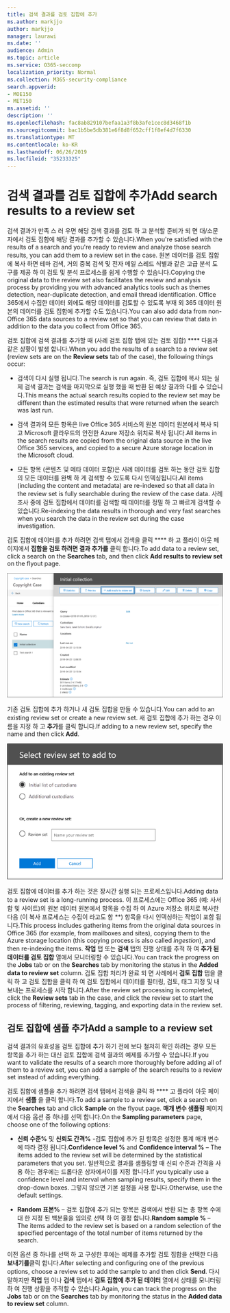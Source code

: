 ```yaml
---
title: 검색 결과를 검토 집합에 추가
ms.author: markjjo
author: markjjo
manager: laurawi
ms.date: ''
audience: Admin
ms.topic: article
ms.service: O365-seccomp
localization_priority: Normal
ms.collection: M365-security-compliance
search.appverid:
- MOE150
- MET150
ms.assetid: ''
description: ''
ms.openlocfilehash: fac8ab829107befaa1a3f8b3afe1cec8d3468f1b
ms.sourcegitcommit: bac1b5be5db381e6f8d8f652cff1f8ef4d7f6330
ms.translationtype: MT
ms.contentlocale: ko-KR
ms.lasthandoff: 06/26/2019
ms.locfileid: "35233325"
---
```

# <a name="add-search-results-to-a-review-set"></a><span data-ttu-id="5c9ab-102">검색 결과를 검토 집합에 추가</span><span class="sxs-lookup"><span data-stu-id="5c9ab-102">Add search results to a review set</span></span>

<span data-ttu-id="5c9ab-103">검색 결과가 만족 스 러 우면 해당 검색 결과를 검토 하 고 분석할 준비가 되 면 대/소문자에서 검토 집합에 해당 결과를 추가할 수 있습니다.</span><span class="sxs-lookup"><span data-stu-id="5c9ab-103">When you're satisfied with the results of a search and you're ready to review and analyze those search results, you can add them to a review set in the case.</span></span> <span data-ttu-id="5c9ab-104">원본 데이터를 검토 집합에 복사 하면 테마 검색, 거의 중복 검색 및 전자 메일 스레드 식별과 같은 고급 분석 도구를 제공 하 여 검토 및 분석 프로세스를 쉽게 수행할 수 있습니다.</span><span class="sxs-lookup"><span data-stu-id="5c9ab-104">Copying the original data to the review set also facilitates the review and analysis process by providing you with advanced analytics tools such as themes detection, near-duplicate detection, and email thread identification.</span></span> <span data-ttu-id="5c9ab-105">Office 365에서 수집한 데이터 외에도 해당 데이터를 검토할 수 있도록 부재 외 365 데이터 원본의 데이터를 검토 집합에 추가할 수도 있습니다.</span><span class="sxs-lookup"><span data-stu-id="5c9ab-105">You can also add data from non-Office 365 data sources to a review set so that you can review that data in addition to the data you collect from Office 365.</span></span>

<span data-ttu-id="5c9ab-106">검토 집합에 검색 결과를 추가할 때 (사례 검토 집합 탭에 있는 검토 집합) \*\*\*\* 다음과 같은 상황이 발생 합니다.</span><span class="sxs-lookup"><span data-stu-id="5c9ab-106">When you add the results of a search to a review set (review sets are on the **Review sets** tab of the case), the following things occur:</span></span>

- <span data-ttu-id="5c9ab-107">검색이 다시 실행 됩니다.</span><span class="sxs-lookup"><span data-stu-id="5c9ab-107">The search is run again.</span></span> <span data-ttu-id="5c9ab-108">즉, 검토 집합에 복사 되는 실제 검색 결과는 검색을 마지막으로 실행 했을 때 반환 된 예상 결과와 다를 수 있습니다.</span><span class="sxs-lookup"><span data-stu-id="5c9ab-108">This means the actual search results copied to the review set may be different than the estimated results that were returned when the search was last run.</span></span>

- <span data-ttu-id="5c9ab-109">검색 결과의 모든 항목은 live Office 365 서비스의 원본 데이터 원본에서 복사 되 고 Microsoft 클라우드의 안전한 Azure 저장소 위치로 복사 됩니다.</span><span class="sxs-lookup"><span data-stu-id="5c9ab-109">All items in the search results are copied from the original data source in the live Office 365 services, and copied to a secure Azure storage location in the Microsoft cloud.</span></span>

- <span data-ttu-id="5c9ab-110">모든 항목 (콘텐츠 및 메타 데이터 포함)은 사례 데이터를 검토 하는 동안 검토 집합의 모든 데이터를 완벽 하 게 검색할 수 있도록 다시 인덱싱됩니다.</span><span class="sxs-lookup"><span data-stu-id="5c9ab-110">All items (including the content and metadata) are re-indexed so that all data in the review set is fully searchable during the review of the case data.</span></span> <span data-ttu-id="5c9ab-111">사례 조사 중에 검토 집합에서 데이터를 검색할 때 데이터를 정밀 하 고 빠르게 검색할 수 있습니다.</span><span class="sxs-lookup"><span data-stu-id="5c9ab-111">Re-indexing the data results in thorough and very fast searches when you search the data in the review set during the case investigation.</span></span>

<span data-ttu-id="5c9ab-112">검토 집합에 데이터를 추가 하려면 검색 탭에서 검색을 클릭 \*\*\*\* 하 고 플라이 아웃 페이지에서 **집합을 검토 하려면 결과 추가를** 클릭 합니다.</span><span class="sxs-lookup"><span data-stu-id="5c9ab-112">To add data to a review set, click a search on the **Searches** tab, and then click **Add results to review set** on the flyout page.</span></span>

![검토 집합에 데이터 추가](../media/c1b4fc00-7a15-4587-b9b0-ce594bb02e4d.png)

<span data-ttu-id="5c9ab-114">기존 검토 집합에 추가 하거나 새 검토 집합을 만들 수 있습니다.</span><span class="sxs-lookup"><span data-stu-id="5c9ab-114">You can add to an existing review set or create a new review set.</span></span>  <span data-ttu-id="5c9ab-115">새 검토 집합에 추가 하는 경우 이름을 지정 하 고 **추가**를 클릭 합니다.</span><span class="sxs-lookup"><span data-stu-id="5c9ab-115">If adding to a new review set, specify the name and then click **Add**.</span></span>

![검토 집합 선택](../media/e8c6ab51-da8d-4c39-9b21-26bfdf453fb9.png)

<span data-ttu-id="5c9ab-117">검토 집합에 데이터를 추가 하는 것은 장시간 실행 되는 프로세스입니다.</span><span class="sxs-lookup"><span data-stu-id="5c9ab-117">Adding data to a review set is a long-running process.</span></span> <span data-ttu-id="5c9ab-118">이 프로세스에는 Office 365 (예: 사서함 및 사이트)의 원본 데이터 원본에서 항목을 수집 하 여 Azure 저장소 위치로 복사한 다음 (이 복사 프로세스는 수집이 라고도 함 \*\*) 항목을 다시 인덱싱하는 작업이 포함 됩니다.</span><span class="sxs-lookup"><span data-stu-id="5c9ab-118">This process includes gathering items from the original data sources in Office 365 (for example, from mailboxes and sites), copying them to the Azure storage location (this copying process is also called *ingestion*), and then re-indexing the items.</span></span> <span data-ttu-id="5c9ab-119">**작업** 탭 또는 **검색** 탭의 진행 상태를 추적 하 여 **추가 된 데이터를 검토 집합** 열에서 모니터링할 수 있습니다.</span><span class="sxs-lookup"><span data-stu-id="5c9ab-119">You can track the progress on the **Jobs** tab or on the **Searches** tab by monitoring the status in the **Added data to review set** column.</span></span> <span data-ttu-id="5c9ab-120">검토 집합 처리가 완료 되 면 사례에서 **검토 집합** 탭을 클릭 하 고 검토 집합을 클릭 하 여 검토 집합에서 데이터를 필터링, 검토, 태그 지정 및 내보내는 프로세스를 시작 합니다.</span><span class="sxs-lookup"><span data-stu-id="5c9ab-120">After the review set processing is completed, click the **Review sets** tab in the case, and click the review set to start the process of filtering, reviewing, tagging, and exporting data in the review set.</span></span>

## <a name="add-a-sample-to-a-review-set"></a><span data-ttu-id="5c9ab-121">검토 집합에 샘플 추가</span><span class="sxs-lookup"><span data-stu-id="5c9ab-121">Add a sample to a review set</span></span>

<span data-ttu-id="5c9ab-122">검색 결과의 유효성을 검토 집합에 추가 하기 전에 보다 철저히 확인 하려는 경우 모든 항목을 추가 하는 대신 검토 집합에 검색 결과의 예제를 추가할 수 있습니다.</span><span class="sxs-lookup"><span data-stu-id="5c9ab-122">If you want to validate the results of a search more thoroughly before adding all of them to a review set, you can add a sample of the search results to a review set instead of adding everything.</span></span>

<span data-ttu-id="5c9ab-123">검토 집합에 샘플을 추가 하려면 검색 탭에서 검색을 클릭 하 \*\*\*\* 고 플라이 아웃 페이지에서 **샘플** 을 클릭 합니다.</span><span class="sxs-lookup"><span data-stu-id="5c9ab-123">To add a sample to a review set, click a search on the **Searches** tab and click **Sample** on the flyout page.</span></span> <span data-ttu-id="5c9ab-124">**매개 변수 샘플링** 페이지에서 다음 옵션 중 하나를 선택 합니다.</span><span class="sxs-lookup"><span data-stu-id="5c9ab-124">On the **Sampling parameters** page, choose one of the following options:</span></span>

- <span data-ttu-id="5c9ab-125">**신뢰 수준%** 및 **신뢰도 간격%** -검토 집합에 추가 된 항목은 설정한 통계 매개 변수에 따라 결정 됩니다.</span><span class="sxs-lookup"><span data-stu-id="5c9ab-125">**Confidence level %** and **Confidence interval %** – The items added to the review set will be determined by the statistical parameters that you set.</span></span> <span data-ttu-id="5c9ab-126">일반적으로 결과를 샘플링할 때 신뢰 수준과 간격을 사용 하는 경우에는 드롭다운 상자에서이를 지정 합니다.</span><span class="sxs-lookup"><span data-stu-id="5c9ab-126">If you typically use a confidence level and interval when sampling results, specify them in the drop-down boxes.</span></span> <span data-ttu-id="5c9ab-127">그렇지 않으면 기본 설정을 사용 합니다.</span><span class="sxs-lookup"><span data-stu-id="5c9ab-127">Otherwise, use the default settings.</span></span>

- <span data-ttu-id="5c9ab-128">**Random 표본%** – 검토 집합에 추가 되는 항목은 검색에서 반환 되는 총 항목 수에 대 한 지정 된 백분율을 임의로 선택 하 여 결정 합니다.</span><span class="sxs-lookup"><span data-stu-id="5c9ab-128">**Random sample %** – The items added to the review set is based on a random selection of the specified percentage of the total number of items returned by the search.</span></span>

<span data-ttu-id="5c9ab-129">이전 옵션 중 하나를 선택 하 고 구성한 후에는 예제를 추가할 검토 집합을 선택한 다음 **보내기를**클릭 합니다.</span><span class="sxs-lookup"><span data-stu-id="5c9ab-129">After selecting and configuring one of the previous options, choose a review set to add the sample to and then click **Send**.</span></span> <span data-ttu-id="5c9ab-130">다시 말하지만 **작업** 탭 이나 **검색** 탭에서 **검토 집합에 추가 된 데이터** 열에서 상태를 모니터링 하 여 진행 상황을 추적할 수 있습니다.</span><span class="sxs-lookup"><span data-stu-id="5c9ab-130">Again, you can track the progress on the **Jobs** tab or on the **Searches** tab by monitoring the status in the **Added data to review set** column.</span></span>